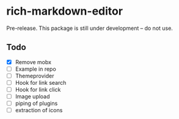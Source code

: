 # rich-markdown-editor

Pre-release. This package is still under development – do not use.

## Todo

- [x] Remove mobx
- [ ] Example in repo
- [ ] Themeprovider
- [ ] Hook for link search
- [ ] Hook for link click
- [ ] Image upload
- [ ] piping of plugins
- [ ] extraction of icons